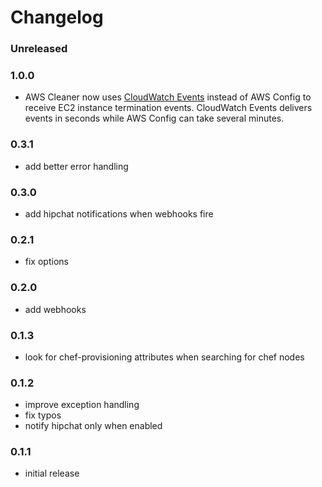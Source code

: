 # Changelog

### Unreleased

### 1.0.0
- AWS Cleaner now uses [CloudWatch Events](http://docs.aws.amazon.com/AmazonCloudWatch/latest/DeveloperGuide/WhatIsCloudWatchEvents.html) instead of
AWS Config to receive EC2 instance termination events. CloudWatch Events delivers events in seconds while AWS Config can take several minutes.

### 0.3.1
- add better error handling

### 0.3.0
- add hipchat notifications when webhooks fire

### 0.2.1
- fix options

### 0.2.0
- add webhooks

### 0.1.3
- look for chef-provisioning attributes when searching for chef nodes

### 0.1.2
- improve exception handling
- fix typos
- notify hipchat only when enabled

### 0.1.1
- initial release
